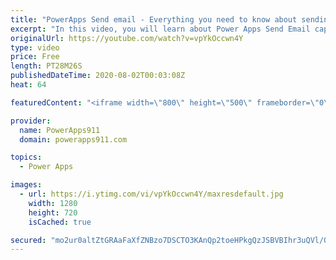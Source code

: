 ```yaml
---
title: "PowerApps Send email - Everything you need to know about sending mail via Outlook and Power Apps"
excerpt: "In this video, you will learn about Power Apps Send Email capabilities. We explore Microsoft365Outlook connector and how to set the To, Cc, Bcc, From, Attachments, Importance, html body, and more. So much fun with email.  Concat function for combining email address and making tables https://www.youtube.com/watch?v=AnERfGIE8gw"
originalUrl: https://youtube.com/watch?v=vpYkOccwn4Y
type: video
price: Free
length: PT28M26S
publishedDateTime: 2020-08-02T00:03:08Z
heat: 64

featuredContent: "<iframe width=\"800\" height=\"500\" frameborder=\"0\" src=\"https://www.youtube.com/embed/vpYkOccwn4Y\" allow=\"accelerometer; autoplay; encrypted-media; gyroscope; picture-in-picture\" allowfullscreen></iframe>"

provider:
  name: PowerApps911
  domain: powerapps911.com

topics:
  - Power Apps

images:
  - url: https://i.ytimg.com/vi/vpYkOccwn4Y/maxresdefault.jpg
    width: 1280
    height: 720
    isCached: true

secured: "mo2ur0altZtGRAaFaXfZNBzo7DSCTO3KAnQp2toeHPkgQzJSBVBIhr3uQVl/OBJdVfMUlMaTM5AIK/WGZKS/YHvM+wpUsbBudrcAuxcUaezYfvlfkWUWrZh9Uvu479C7X0QI43vNh3KIzNxqPI0+WIICYQoHly2qrnfxkIBuO4WsBOXp/WDsKgUFduqbhuXLxOq52VhIzgUd2ItePz13mVuZZdHFB87Kub6Ybxfjsywq8qgZnsO2IYe54YU4y+ooxd/RlvNM8F6ReLg/3ta8q9ZfM0W/gdHuO2VastSOekXtNGfxW55dQsQRo8IOVmGAOLR1VoZ4D6E3pN0/qKsJPoZVCjq7fDnA3Y8Z2r3/vo/UJw6wJN5BS35Te6PVhmVq+xK0g9oQ3EfPfS6QWrGERf7xV8C2PmWLKI3a2MsMoI4=;e71byOE3qb9pCyDePJD2EA=="
---
```



